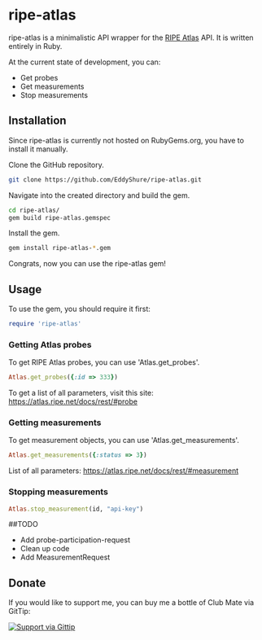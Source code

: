 # ripe-atlas

ripe-atlas is a minimalistic API wrapper for the [RIPE Atlas](https://atlas.ripe.net) API. It is written entirely in Ruby.

At the current state of development, you can:
- Get probes
- Get measurements
- Stop measurements

## Installation
Since ripe-atlas is currently not hosted on RubyGems.org, you have to install it manually. 

Clone the GitHub repository. 
```bash
git clone https://github.com/EddyShure/ripe-atlas.git
```

Navigate into the created directory and build the gem.
```bash
cd ripe-atlas/
gem build ripe-atlas.gemspec
```

Install the gem.
```bash
gem install ripe-atlas-*.gem
```

Congrats, now you can use the ripe-atlas gem!

## Usage

To use the gem, you should require it first:
```ruby
require 'ripe-atlas'
```

### Getting Atlas probes

To get RIPE Atlas probes, you can use 'Atlas.get_probes'.

```ruby
Atlas.get_probes({:id => 333})
```
To get a list of all parameters, visit this site: https://atlas.ripe.net/docs/rest/#probe

### Getting measurements

To get measurement objects, you can use 'Atlas.get_measurements'.
```ruby
Atlas.get_measurements({:status => 3})
```
List of all parameters: https://atlas.ripe.net/docs/rest/#measurement

### Stopping measurements
```ruby
Atlas.stop_measurement(id, "api-key")
```

##TODO
* Add probe-participation-request
* Clean up code
* Add MeasurementRequest

## Donate

If you would like to support me, you can buy me a bottle of Club Mate via GitTip:

<a href="https://www.gittip.com/EddyShure/">
  <img alt="Support via Gittip" src="https://rawgithub.com/twolfson/gittip-badge/0.2.0/dist/gittip.png"/>
</a>
